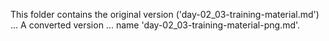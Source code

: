 This folder contains the original version ('day-02_03-training-material.md') ...
A converted version ... name 'day-02_03-training-material-png.md'.